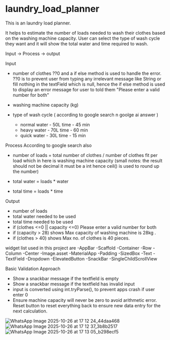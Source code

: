 # laundry_load_planner

This is an laundry load planner. 

It helps to estimate the number of loads needed to wash their clothes based on the washing machine capacity. User can select the type of wash cycle they want and it will show the total water and time required to wash.

Input -> Process -> output

Input 
- number of clothes 
  ??0 and a if else method is used to handle the error. ??0 is to prevent user from typing any irrelevant message like String or fill nothing in the textField which is null, hence the if else method is used to display an error message for user to told them "Please enter a valid number for both" 

- washing machine capacity (kg)
- type of wash cycle ( according to google search n goolge ai answer )
   - normal 
      water - 50L
      time - 45 min
   - heavy 
      water - 70L
      time - 60 min
   - quick 
      water - 30L
      time - 15 min

Process 
 According to google search also 
 - number of loads  = total number of clothes / number of clothes fit per load 
 which in here is washing machine capacity 
 (small notes: the result should not be decimal it must be a int hence ceil() is used to round up the number)
  
 - total water = loads * water
 - total time = loads * time

Output
- number of loads 
- total water needed to be used 
- total time needed to be used
- if (clothes <=0 || capacity <=0) Please enter a valid number for both
- if (capacity > 28) shows Max capacity of washing machine is 28kg .
- if (clothes > 40) shows Max no. of clothes is 40 pieces.

widget list used in this project are 
-AppBar
-Scaffold 
-Container
-Row
-Column
-Center
-Image.asset
-MaterialApp 
-Padding
-SizedBox
-Text
-TextField
-Dropdown
-ElevatedButton
-SnackBar
-SingleChildScrollView

Basic Validation Approach 
- Show a snackbar message  if the textfield is empty
- Show a snackbar message if the textfield has invalid input
- input is converted using int.tryParse(), to prevent apps crash if user enter 0
- Ensure machine capacity will never be zero to avoid arithmetic error. 
Reset button to reset everything back to ensure new data entry for the next calculation.


![WhatsApp Image 2025-10-26 at 17 12 24_44daa468](https://github.com/user-attachments/assets/db4d77c9-f7f9-4770-ac2f-0e4f906b7eb7) 
![WhatsApp Image 2025-10-26 at 17 12 37_3b8b2517](https://github.com/user-attachments/assets/7eb7a28d-c75d-45fe-a674-08f135ac38da)
![WhatsApp Image 2025-10-26 at 17 13 05_b298ecf5](https://github.com/user-attachments/assets/d2cd73b0-45da-4686-8f25-4a018283bf14)










